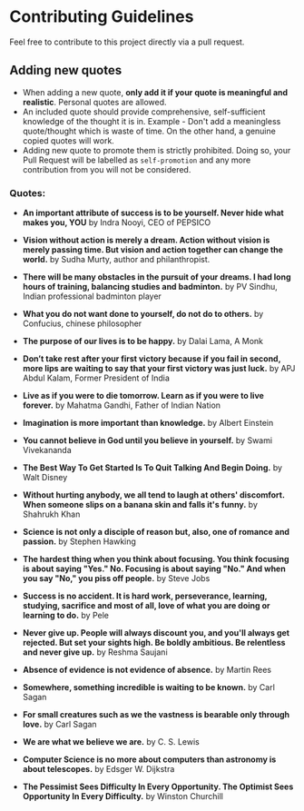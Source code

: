 # Contributing Guidelines

Feel free to contribute to this project directly via a pull request. 


## Adding new quotes

- When adding a new quote, **only add it if your quote is meaningful and realistic**. Personal quotes are allowed.
- An included quote should provide comprehensive, self-sufficient knowledge of the thought it is in. Example - Don't add a meaningless quote/thought which is waste of time. On the other hand, a genuine copied quotes will work. 
- Adding new quote to promote them is strictly prohibited. Doing so, your Pull Request will be labelled as `self-promotion` and any more contribution from you will not be considered.

### Quotes:

- **An important attribute of success is to be yourself. Never hide what makes you, YOU** by Indra Nooyi, CEO of PEPSICO

- **Vision without action is merely a dream. Action without vision is merely passing time. But vision and action together can change the world.** by Sudha Murty, author and philanthropist.

- **There will be many obstacles in the pursuit of your dreams. I had long hours of training, balancing studies and badminton.** by PV Sindhu, Indian professional badminton player

- **What you do not want done to yourself, do not do to others.** by Confucius, chinese philosopher

- **The purpose of our lives is to be happy.** by Dalai Lama, A Monk

- **Don’t take rest after your first victory because if you fail in second, more lips are waiting to say that your first victory was just luck.** by APJ Abdul Kalam, Former President of India

- **Live as if you were to die tomorrow. Learn as if you were to live forever.** by Mahatma Gandhi, Father of Indian Nation

- **Imagination is more important than knowledge.** by Albert Einstein

- **You cannot believe in God until you believe in yourself.** by Swami Vivekananda

- **The Best Way To Get Started Is To Quit Talking And Begin Doing.** by Walt Disney

- **Without hurting anybody, we all tend to laugh at others' discomfort. When someone slips on a banana skin and falls it's funny.** by Shahrukh Khan

- **Science is not only a disciple of reason but, also, one of romance and passion.** by Stephen Hawking

- **The hardest thing when you think about focusing. You think focusing is about saying "Yes." No. Focusing is about saying "No." And when you say "No," you piss off people.** by Steve Jobs

- **Success is no accident. It is hard work, perseverance, learning, studying, sacrifice and most of all, love of what you are doing or learning to do.** by Pele

- **Never give up. People will always discount you, and you'll always get rejected. But set your sights high. Be boldly ambitious. Be relentless and never give up.** by Reshma Saujani

- **Absence of evidence is not evidence of absence.** by Martin Rees

- **Somewhere, something incredible is waiting to be known.** by Carl Sagan

- **For small creatures such as we the vastness is bearable only through love.** by Carl Sagan

- **We are what we believe we are.** by C. S. Lewis

- **Computer Science is no more about computers than astronomy is about telescopes.** by Edsger W. Dijkstra

- **The Pessimist Sees Difficulty In Every Opportunity. The Optimist Sees Opportunity In Every Difficulty.** by Winston Churchill
